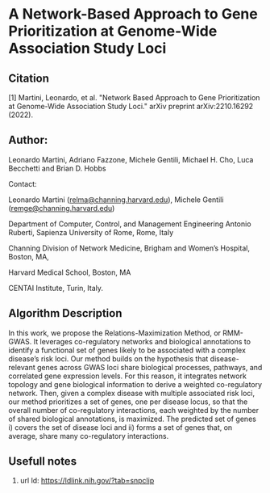 # A Network-Based Approach to Gene Prioritization at Genome-Wide Association Study Loci

## Citation 

[1] Martini, Leonardo, et al. "Network Based Approach to Gene Prioritization at Genome-Wide Association Study Loci." arXiv preprint arXiv:2210.16292 (2022).

## Author: 

Leonardo Martini, Adriano Fazzone, Michele Gentili, Michael H. Cho, Luca Becchetti and Brian D. Hobbs

Contact:

Leonardo Martini (relma@channing.harvard.edu),  Michele Gentili (remge@channing.harvard.edu)

Department of Computer, Control, and Management Engineering Antonio Ruberti, Sapienza University of Rome, Rome, Italy

Channing Division of Network Medicine, Brigham and Women’s Hospital, Boston, MA,

Harvard Medical School, Boston, MA

CENTAI Institute, Turin, Italy.



## Algorithm Description

In this work, we propose the Relations-Maximization Method, or RMM-GWAS. It leverages co-regulatory networks and biological annotations to identify a functional set of genes likely to be associated with a complex disease’s risk loci. Our method builds on the hypothesis that disease-relevant genes across GWAS loci share biological processes, pathways, and correlated gene expression levels. For this reason, it integrates network topology and gene biological information to derive a weighted co-regulatory network. Then, given a complex disease with multiple associated risk loci, our method prioritizes a set of genes, one per disease locus, so that the overall number of co-regulatory interactions, each weighted by the number of shared biological annotations, is maximized. The predicted set of genes i) covers the set of disease loci and ii) forms a set of genes that, on average, share many co-regulatory interactions.



## Usefull notes
1. url ld: https://ldlink.nih.gov/?tab=snpclip

